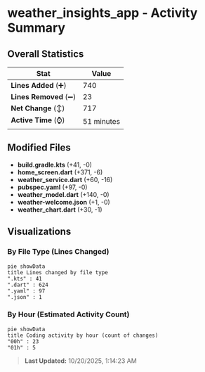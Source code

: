 # weather_insights_app - Activity Summary 

## Overall Statistics

| Stat                   | Value                                                             |
| ---------------------- | ----------------------------------------------------------------- |
| **Lines Added** (➕)   | 740                                          |
| **Lines Removed** (➖) | 23                                        |
| **Net Change** (↕)    | 717                |
| **Active Time** (⌚)   | 51 minutes |


## Modified Files
- **build.gradle.kts** (+41, -0)
- **home_screen.dart** (+371, -6)
- **weather_service.dart** (+60, -16)
- **pubspec.yaml** (+97, -0)
- **weather_model.dart** (+140, -0)
- **weather-welcome.json** (+1, -0)
- **weather_chart.dart** (+30, -1)

## Visualizations

### By File Type (Lines Changed)

```mermaid
pie showData
title Lines changed by file type
".kts" : 41
".dart" : 624
".yaml" : 97
".json" : 1
```

### By Hour (Estimated Activity Count)

```mermaid
pie showData
title Coding activity by hour (count of changes)
"00h" : 23
"01h" : 5
```


> **Last Updated:** 10/20/2025, 1:14:23 AM